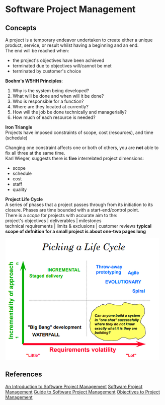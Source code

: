 # Software Project Management

## Concepts

A project is a temporary endeavor undertaken to create either a unique product, service, or result whilst having a beginning and an end.<br>
The end will be reached when:
- the project's objectives have been achieved
- terminated due to objectives will/cannot be met
- terminated by customer's choice

**Boehm's W5HH Principles**:
1) Why is the system being developed?
2) What will be done and when will it be done?
3) Who is responsible for a function?
4) Where are they located at currently?
5) How will the job be done technically and managerially?
6) How much of each resource is needed?

**Iron Triangle**<br>
Projects have imposed constraints of scope, cost (resources), and time (schedule)

Changing one constraint affects one or both of others, you are **not** able to fix all three at the same time.<br>
Karl Wieger, suggests there is **five** interrelated project dimensions:
- scope
- schedule
- cost
- staff
- quality

**Project Life Cycle**<br>
A series of phases that a project passes through from its initiation to its closure. Phases are time bounded with a start-end/control point.<br>
There is a *scope* for projects with accurate aim to the:<br>
project's objectives | deliverables | milestones<br>
technical requirements | limits & exclusions | customer reviews
**typical scope of defnition for a small project is about one-two pages long**

![Figure of Picking a Life Cycle](images\lifecyclechoice.png)




















## References
[An Introduction to Software Project Management](https://personal.utdallas.edu/~mcp130030/talks/tIntroMgt.pdf)
[Software Project Management](https://www.geeksforgeeks.org/software-engineering-software-project-management-spm/)
[Guide to Software Project Management](https://www.smartsheet.com/content/software-project-management)
[Objectives to Project Management](https://www.geeksforgeeks.org/what-are-the-objectives-of-project-management/)